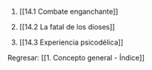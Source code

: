 
1. [[14.1 Combate enganchante]]

2. [[14.2 La fatal de los dioses]]

3. [[14.3 Experiencia psicodélica]]

Regresar: [[1. Concepto general - Índice]]
